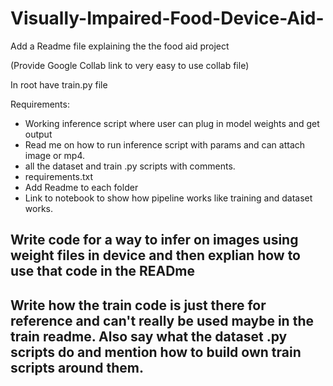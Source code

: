 # Visually-Impaired-Food-Device-Aid-
Add a Readme file explaining the the food aid project


(Provide Google Collab link to very easy to use collab file)

In root have train.py file 

Requirements: 
* Working inference script where user can plug in model weights and get output
* Read me on how to run inference script with params and can attach image or mp4. 
* all the dataset and train .py scripts with comments. 
* requirements.txt
* Add Readme to each folder
* Link to notebook to show how pipeline works like training and dataset works.

## Write code for a way to infer on images using weight files in device and then explian how to use that code in the READme

## Write how the train code is just there for reference and can't really be used maybe in the train readme. Also say what the dataset .py scripts do and mention how to build own train scripts around them.  
